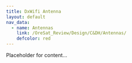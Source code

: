 ```yaml
---
title: DxWifi Antenna
layout: default
nav_data:
  - name: Antennas
    link: /OreSat_Review/Design/C&DH/Antennas/
    defcolor: red
---
```



Placeholder for content...

